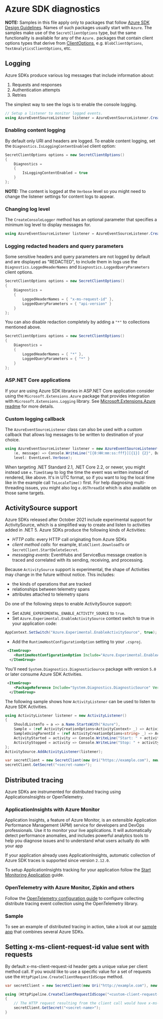 # Azure SDK diagnostics

**NOTE:** Samples in this file apply only to packages that follow [Azure SDK Design Guidelines](https://azure.github.io/azure-sdk/dotnet_introduction.html). Names of such packages usually start with `Azure`. The samples make use of the `SecretClientOptions` type, but the same functionality is available for any of the `Azure.` packages that contain client options types that derive from [ClientOptions](https://github.com/Azure/azure-sdk-for-net/blob/main/sdk/core/Azure.Core/src/ClientOptions.cs), e.g. `BlobClientOptions`, `TextAnalyticsClientOptions`, etc.

## Logging

Azure SDKs produce various log messages that include information about:
1. Requests and responses
2. Authentication attempts
3. Retries

The simplest way to see the logs is to enable the console logging.

```C# Snippet:ConsoleLogging
// Setup a listener to monitor logged events.
using AzureEventSourceListener listener = AzureEventSourceListener.CreateConsoleLogger();
```

### Enabling content logging

By default only URI and headers are logged. To enable content logging, set the `Diagnostics.IsLoggingContentEnabled` client option:

```C# Snippet:LoggingContent
SecretClientOptions options = new SecretClientOptions()
{
    Diagnostics =
    {
        IsLoggingContentEnabled = true
    }
};
```

**NOTE:** The content is logged at the `Verbose` level so you might need to change the listener settings for content logs to appear.

### Changing log level

The `CreateConsoleLogger` method has an optional parameter that specifies a minimum log level to display messages for.

```C# Snippet:ConsoleLoggingLevel
using AzureEventSourceListener listener = AzureEventSourceListener.CreateConsoleLogger(EventLevel.Warning);
```

### Logging redacted headers and query parameters

Some sensitive headers and query parameters are not logged by default and are displayed as "REDACTED", to include them in logs use the `Diagnostics.LoggedHeaderNames` and `Diagnostics.LoggedQueryParameters` client options.

```C# Snippet:LoggingRedactedHeader
SecretClientOptions options = new SecretClientOptions()
{
    Diagnostics =
    {
        LoggedHeaderNames = { "x-ms-request-id" },
        LoggedQueryParameters = { "api-version" }
    }
};
```

You can also disable redaction completely by adding a `"*"` to collections mentioned above.

```C# Snippet:LoggingRedactedHeaderAll
SecretClientOptions options = new SecretClientOptions()
{
    Diagnostics =
    {
        LoggedHeaderNames = { "*" },
        LoggedQueryParameters = { "*" }
    }
};
```

### ASP.NET Core applications

If your are using Azure SDK libraries in ASP.NET Core application consider using the `Microsoft.Extensions.Azure` package that provides integration with `Microsoft.Extensions.Logging` library. See [Microsoft.Extensions.Azure readme](https://github.com/Azure/azure-sdk-for-net/blob/main/sdk/extensions/Microsoft.Extensions.Azure/README.md) for more details.


### Custom logging callback

The `AzureEventSourceListener` class can also be used with a custom callback that allows log messages to be written to destination of your choice.

```C# Snippet:LoggingCallback
using AzureEventSourceListener listener = new AzureEventSourceListener(
    (e, message) => Console.WriteLine("[{0:HH:mm:ss:fff}][{1}] {2}", DateTimeOffset.Now, e.Level, message),
    level: EventLevel.Verbose);
```

When targeting .NET Standard 2.1, .NET Core 2.2, or newer, you might instead use `e.TimeStamp` to log the time the event was written instead of rendered, like above. It's in UTC format, so if you want to log the local time like in the example call `ToLocaleTime()` first.
For help diagnosing multi-threading issues, you might also log `e.OSThreadId` which is also available on those same targets.

## ActivitySource support

Azure SDKs released after October 2021 include experimental support for ActivitySource, which is a simplified way to create and listen to activities added in .NET 5.
Azure SDKs produce the following kinds of Activities:

- *HTTP calls*: every HTTP call originating from Azure SDKs
- *client method calls*: for example, `BlobClient.DownloadTo` or `SecretClient.StartDeleteSecret`.
- *messaging events*: EventHubs and ServiceBus message creation is traced and correlated with its sending, receiving, and processing.

Because `ActivitySource` support is experimental, the shape of Activities may change in the future without notice.  This includes:
- the kinds of operations that are tracked
- relationships between telemetry spans
- attributes attached to telemetry spans

Do one of the following steps to enable ActivitySource support:

- Set `AZURE_EXPERIMENTAL_ENABLE_ACTIVITY_SOURCE` to `true`.
- Set `Azure.Experimental.EnableActivitySource` context switch to true in your application code:

```C#
AppContext.SetSwitch("Azure.Experimental.EnableActivitySource", true);
```

- Add the `RuntimeHostConfigurationOption` setting to your `.csproj`.

```xml
 <ItemGroup>
    <RuntimeHostConfigurationOption Include="Azure.Experimental.EnableActivitySource" Value="true" />
  </ItemGroup> 
```

You'll need `System.Diagnostics.DiagnosticSource` package with version `5.0` or later consume Azure SDK Activities.

```xml
 <ItemGroup>
    <PackageReference Include="System.Diagnostics.DiagnosticSource" Version="5.0.1" />
  </ItemGroup> 
```

The following sample shows how `ActivityListener` can be used to listen to Azure SDK Activities.

```C# Snippet:ActivitySourceListen
using ActivityListener listener = new ActivityListener()
{
    ShouldListenTo = a => a.Name.StartsWith("Azure"),
    Sample = (ref ActivityCreationOptions<ActivityContext> _) => ActivitySamplingResult.AllData,
    SampleUsingParentId = (ref ActivityCreationOptions<string> _) => ActivitySamplingResult.AllData,
    ActivityStarted = activity => Console.WriteLine("Start: " + activity.DisplayName),
    ActivityStopped = activity => Console.WriteLine("Stop: " + activity.DisplayName)
};
ActivitySource.AddActivityListener(listener);

var secretClient = new SecretClient(new Uri("https://example.com"), new DefaultAzureCredential());
secretClient.GetSecret("<secret-name>");
```

## Distributed tracing

Azure SDKs are instrumented for distributed tracing using ApplicationsInsights or OpenTelemetry.

### ApplicationInsights with Azure Monitor

Application Insights, a feature of Azure Monitor, is an extensible Application Performance Management (APM) service for developers and DevOps professionals. Use it to monitor your live applications. It will automatically detect performance anomalies, and includes powerful analytics tools to help you diagnose issues and to understand what users actually do with your app

If your application already uses ApplicationInsights, automatic collection of Azure SDK traces is supported since version `2.12.0`.

To setup ApplicationInsights tracking for your application follow the [Start Monitoring Application](https://docs.microsoft.com/azure/azure-monitor/learn/dotnetcore-quick-start) guide.

### OpenTelemetry with Azure Monitor, Zipkin and others

Follow the [OpenTelemetry configuration guide](https://github.com/open-telemetry/opentelemetry-dotnet#configuration-with-microsoftextensionsdependencyinjection) to configure collecting distribute tracing event collection using the OpenTelemetry library.

### Sample
To see an example of distributed tracing in action, take a look at our [sample app](https://github.com/Azure/azure-sdk-for-net/blob/main/samples/linecounter/README.md) that combines several Azure SDKs.

## Setting x-ms-client-request-id value sent with requests

By default x-ms-client-request-id header gets a unique value per client method call. If you would like to use a specific value for a set of requests use the `HttpPipeline.CreateClientRequestIdScope` method.

```C# Snippet:ClientRequestId
var secretClient = new SecretClient(new Uri("http://example.com"), new DefaultAzureCredential());

using (HttpPipeline.CreateClientRequestIdScope("<custom-client-request-id>"))
{
    // The HTTP request resulting from the client call would have x-ms-client-request-id value set to <custom-client-request-id>
    secretClient.GetSecret("<secret-name>");
}
```
